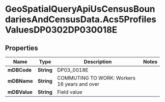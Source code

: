 # GeoSpatialQueryApiUsCensusBoundariesAndCensusData.Acs5ProfilesValuesDP0302DP030018E

## Properties

Name | Type | Description | Notes
------------ | ------------- | ------------- | -------------
**mDBCode** | **String** | DP03_0018E | 
**mDBName** | **String** | COMMUTING TO WORK: Workers 16 years and over | 
**mDBValue** | **String** | Field value | 


